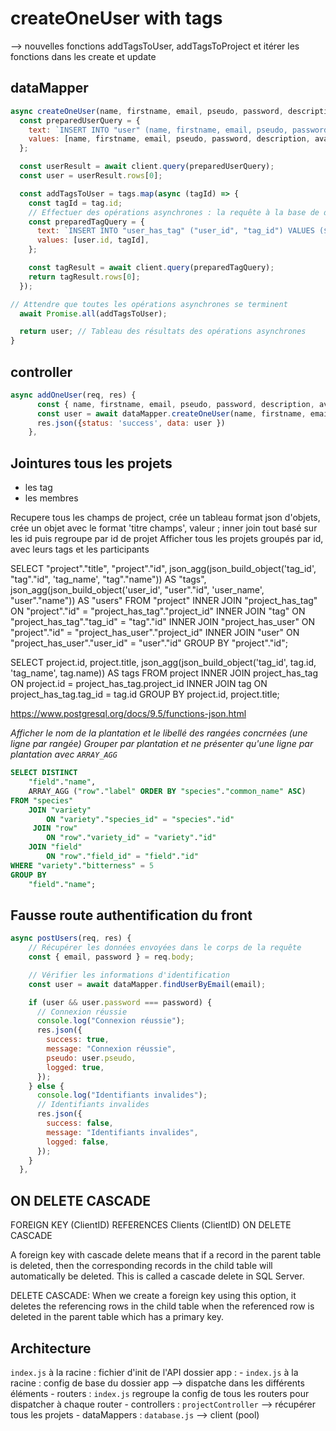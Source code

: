 # createOneUser with tags
--> nouvelles fonctions addTagsToUser, addTagsToProject et itérer les fonctions dans les create et update
## dataMapper

```js
async createOneUser(name, firstname, email, pseudo, password, description, availability, tags) {
  const preparedUserQuery = {
    text: `INSERT INTO "user" (name, firstname, email, pseudo, password, description, availability) VALUES ($1, $2, $3, $4, $5, $6, $7) RETURNING *`,
    values: [name, firstname, email, pseudo, password, description, availability],
  };

  const userResult = await client.query(preparedUserQuery);
  const user = userResult.rows[0];

  const addTagsToUser = tags.map(async (tagId) => {
    const tagId = tag.id;
    // Effectuer des opérations asynchrones : la requête à la base de données
    const preparedTagQuery = {
      text: `INSERT INTO "user_has_tag" ("user_id", "tag_id") VALUES ($1, $2) RETURNING *`,
      values: [user.id, tagId],
    };

    const tagResult = await client.query(preparedTagQuery);
    return tagResult.rows[0];
  });

// Attendre que toutes les opérations asynchrones se terminent
  await Promise.all(addTagsToUser);

  return user; // Tableau des résultats des opérations asynchrones
}
```

## controller

```js
async addOneUser(req, res) {
      const { name, firstname, email, pseudo, password, description, availability, tags } = req.body;
      const user = await dataMapper.createOneUser(name, firstname, email, pseudo, password, description, availability, tags);
      res.json({status: 'success', data: user })
    },
```

## Jointures tous les projets

- les tag
- les membres

Recupere tous les champs de project, crée un tableau format json d'objets, crée un objet avec le format 'titre champs', valeur ; inner join tout basé sur les id puis regroupe par id de projet
Afficher tous les projets groupés par id, avec leurs tags et les participants

SELECT "project"."title", "project"."id",
json_agg(json_build_object('tag_id', "tag"."id", 'tag_name', "tag"."name")) AS "tags",
json_agg(json_build_object('user_id', "user"."id", 'user_name', "user"."name")) AS "users"
FROM "project"
INNER JOIN "project_has_tag" ON "project"."id" = "project_has_tag"."project_id"
INNER JOIN "tag" ON "project_has_tag"."tag_id" = "tag"."id"
INNER JOIN "project_has_user" ON "project"."id" = "project_has_user"."project_id"
INNER JOIN "user" ON "project_has_user"."user_id" = "user"."id"
GROUP BY "project"."id";

SELECT project.id, project.title,
json_agg(json_build_object('tag_id', tag.id, 'tag_name', tag.name)) AS tags
FROM project
INNER JOIN project_has_tag ON project.id = project_has_tag.project_id
INNER JOIN tag ON project_has_tag.tag_id = tag.id
GROUP BY project.id, project.title;

https://www.postgresql.org/docs/9.5/functions-json.html

*Afficher le nom de la plantation et le libellé des rangées concrnées (une ligne par rangée)*
*Grouper par plantation et ne présenter qu'une ligne par plantation avec ``ARRAY_AGG``*

```SQL
SELECT DISTINCT 
    "field"."name", 
    ARRAY_AGG ("row"."label" ORDER BY "species"."common_name" ASC)
FROM "species"
    JOIN "variety"
        ON "variety"."species_id" = "species"."id"
     JOIN "row"
        ON "row"."variety_id" = "variety"."id"
    JOIN "field"
        ON "row"."field_id" = "field"."id"
WHERE "variety"."bitterness" = 5
GROUP BY 
    "field"."name";
```


## Fausse route authentification du front

```js
async postUsers(req, res) {
    // Récupérer les données envoyées dans le corps de la requête
    const { email, password } = req.body;

    // Vérifier les informations d'identification
    const user = await dataMapper.findUserByEmail(email);

    if (user && user.password === password) {
      // Connexion réussie
      console.log("Connexion réussie");
      res.json({
        success: true,
        message: "Connexion réussie",
        pseudo: user.pseudo,
        logged: true,
      });
    } else {
      console.log("Identifiants invalides");
      // Identifiants invalides
      res.json({
        success: false,
        message: "Identifiants invalides",
        logged: false,
      });
    }
  },
```

## ON DELETE CASCADE

FOREIGN KEY (ClientID)
        REFERENCES Clients (ClientID)
        ON DELETE CASCADE

A foreign key with cascade delete means that if a record in the parent table is deleted, then the corresponding records in the child table will automatically be deleted. This is called a cascade delete in SQL Server.

DELETE CASCADE: When we create a foreign key using this option, it deletes the referencing rows in the child table when the referenced row is deleted in the parent table which has a primary key.

## Architecture

`index.js` à la racine : fichier d'init de l'API
dossier app :
    - `index.js` à la racine : config de base du dossier app --> dispatche dans les différents éléments
    - routers : `index.js` regroupe la config de tous les routers pour dispatcher à chaque router
    - controllers : `projectController` --> récupérer tous les projets
    - dataMappers : `database.js` --> client (pool)
